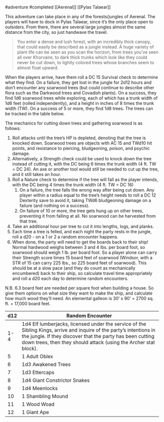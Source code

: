  #adventure #completed [[Aerenal]] [[Pylas Talaear]]

This adventure can take place in any of the forests/jungles of Aerenal. The players will have to dock in Pylas Talaear, since it’s the only place open to outsiders. From there, there are several large jungles almost the same distance from the city, so just handwave the travel.

> You enter a dense and lush forest, with an incredibly thick canopy, that could easily be described as a jungle instead. A huge variety of plant life can be seen as you scan the horizon, from trees you’ve seen all over Khorvaire, to dark thick trunks which look like they could never be cut down, to lightly colored trees whose branches seem to almost float upward.

When the players arrive, have them roll a DC 15 Survival check to determine what they find. On a failure, they get lost in the jungle for 2d12 hours and don’t encounter any soarwood trees (but could continue to describe other flora such as the Darkwood trees and Covadish plants). On a success, they find 1d6 soarwood trees while exploring, each of which has a trunk width of 1d6 feet (rolled independently), and a height in inches of 8 times the trunk width (TW). On a success of 5 or more, they find 1d8 trees. The trees can be tracked in the table below.

The mechanics for cutting down trees and gathering soarwood is as follows:

1. Roll attacks until the tree’s HP is depleted, denoting that the tree is knocked down. Soarwood trees are objects with AC 15 and TWd10 hit points, and resistance to piercing, bludgeoning, poison, and psychic damage.
2. Alternatively, a Strength check could be used to knock down the tree instead of cutting it, with the DC being 6 times the trunk width (4 ft. TW = DC 24). An axe or another tool would still be needed to cut up the tree, and it still takes an hour.
3. Roll a Nature check to determine if the tree will fall as the player intends, with the DC being 4 times the trunk width (4 ft. TW = DC 16)
    1. On a failure, the tree falls the wrong way after being cut down. Any player within a radius equal to the tree’s height needs to roll a DC 12 Dexterity save to avoid it, taking TWd6 bludgeoning damage on a failure (and nothing on a success).
    2. On failure of 10 or more, the tree gets hung up on other trees, preventing it from falling at all. No soarwood can be harvested from that tree.
4. Take an additional hour per tree to cut it into lengths, logs, and planks.
5. Each time a tree is felled, and each night the party rests in the jungle, roll a d20 - on a 1 or 2 a random encounter happens.
6. When done, the party will need to get the boards back to their ship! Normal hardwood weighs between 3 and 4 lbs. per board foot, so soarwood should weigh 1 lb. per board foot. So a player alone can carry their Strength score times 15 board feet of soarwood (Windsor, with a STR of 15 can carry 225 lbs., so 225 board feet of soarwood). This should be at a slow pace (and they do count as mechanically encumbered) back to their ship, so calculate travel time appropriately and roll a d20 each day to determine random encounters.

N.B. 6.3 board feet are needed per square foot when building a house. So give them options on what size they want to make the ship, and calculate how much wood they’ll need. An elemental galleon is 30’ x 90’ = 2700 sq. ft. = 17,000 board feet.


| d12 | Random Encounter                                                                                                                                                                                                                                      |
| --- | ----------------------------------------------------------------------------------------------------------------------------------------------------------------------------------------------------------------------------------------------------- |
| 1-4 | 1d4 Elf lumberjacks, licensed under the service of the Sibling Kings, arrive and inquire of the party’s intentions in the jungle. If they discover that the party has been cutting down trees, then they should attack (using the Archer stat block). |
| 5   | 1 Adult Oblex                                                                                                                                                                                                                                         |
| 6   | 1d3 Awakened Trees                                                                                                                                                                                                                                    |
| 7   | 1d3 Ettercaps                                                                                                                                                                                                                                         |
| 8   | 1d4 Giant Constrictor Snakes                                                                                                                                                                                                                          |
| 9   | 1d4 Meenlocks                                                                                                                                                                                                                                         |
| 10  | 1 Shambling Mound                                                                                                                                                                                                                                     |
| 11  | 1 Wood Woad                                                                                                                                                                                                                                           |
| 12  | 1 Giant Ape                                                                                                                                                                                                                                           |
